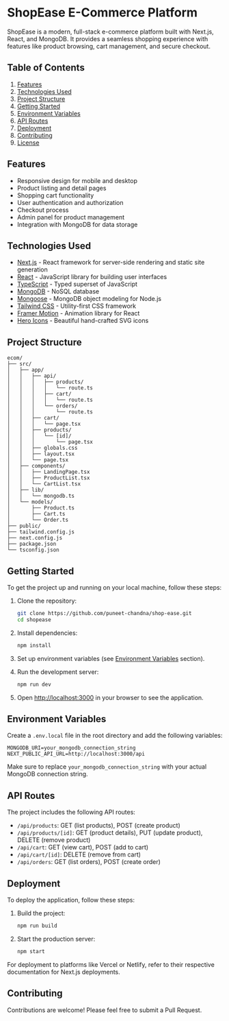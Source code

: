 # ShopEase E-Commerce Platform

ShopEase is a modern, full-stack e-commerce platform built with Next.js, React, and MongoDB. It provides a seamless shopping experience with features like product browsing, cart management, and secure checkout.

## Table of Contents

1. [Features](#features)
2. [Technologies Used](#technologies-used)
3. [Project Structure](#project-structure)
4. [Getting Started](#getting-started)
5. [Environment Variables](#environment-variables)
6. [API Routes](#api-routes)
7. [Deployment](#deployment)
8. [Contributing](#contributing)
9. [License](#license)

## Features

- Responsive design for mobile and desktop
- Product listing and detail pages
- Shopping cart functionality
- User authentication and authorization
- Checkout process
- Admin panel for product management
- Integration with MongoDB for data storage

## Technologies Used

- [Next.js](https://nextjs.org/) - React framework for server-side rendering and static site generation
- [React](https://reactjs.org/) - JavaScript library for building user interfaces
- [TypeScript](https://www.typescriptlang.org/) - Typed superset of JavaScript
- [MongoDB](https://www.mongodb.com/) - NoSQL database
- [Mongoose](https://mongoosejs.com/) - MongoDB object modeling for Node.js
- [Tailwind CSS](https://tailwindcss.com/) - Utility-first CSS framework
- [Framer Motion](https://www.framer.com/motion/) - Animation library for React
- [Hero Icons](https://heroicons.com/) - Beautiful hand-crafted SVG icons

## Project Structure

```
ecom/
├── src/
│   ├── app/
│   │   ├── api/
│   │   │   ├── products/
│   │   │   │   └── route.ts
│   │   │   ├── cart/
│   │   │   │   └── route.ts
│   │   │   └── orders/
│   │   │       └── route.ts
│   │   ├── cart/
│   │   │   └── page.tsx
│   │   ├── products/
│   │   │   └── [id]/
│   │   │       └── page.tsx
│   │   ├── globals.css
│   │   ├── layout.tsx
│   │   └── page.tsx
│   ├── components/
│   │   ├── LandingPage.tsx
│   │   ├── ProductList.tsx
│   │   └── CartList.tsx
│   ├── lib/
│   │   └── mongodb.ts
│   └── models/
│       ├── Product.ts
│       ├── Cart.ts
│       └── Order.ts
├── public/
├── tailwind.config.js
├── next.config.js
├── package.json
└── tsconfig.json
```

## Getting Started

To get the project up and running on your local machine, follow these steps:

1. Clone the repository:
   ```bash
   git clone https://github.com/puneet-chandna/shop-ease.git
   cd shopease
   ```

2. Install dependencies:
   ```bash
   npm install
   ```

3. Set up environment variables (see [Environment Variables](#environment-variables) section).

4. Run the development server:
   ```bash
   npm run dev
   ```

5. Open [http://localhost:3000](http://localhost:3000) in your browser to see the application.

## Environment Variables

Create a `.env.local` file in the root directory and add the following variables:

```
MONGODB_URI=your_mongodb_connection_string
NEXT_PUBLIC_API_URL=http://localhost:3000/api
```

Make sure to replace `your_mongodb_connection_string` with your actual MongoDB connection string.

## API Routes

The project includes the following API routes:

- `/api/products`: GET (list products), POST (create product)
- `/api/products/[id]`: GET (product details), PUT (update product), DELETE (remove product)
- `/api/cart`: GET (view cart), POST (add to cart)
- `/api/cart/[id]`: DELETE (remove from cart)
- `/api/orders`: GET (list orders), POST (create order)

## Deployment

To deploy the application, follow these steps:

1. Build the project:
   ```bash
   npm run build
   ```

2. Start the production server:
   ```bash
   npm start
   ```

For deployment to platforms like Vercel or Netlify, refer to their respective documentation for Next.js deployments.

## Contributing

Contributions are welcome! Please feel free to submit a Pull Request.
